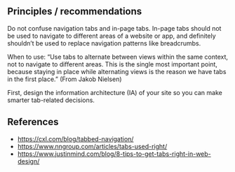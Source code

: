 ## Principles / recommendations
Do not confuse navigation tabs and in-page tabs. In-page tabs should not be used to navigate to different areas of a website or app, and definitely shouldn’t be used to replace navigation patterns like breadcrumbs.

When to use: “Use tabs to alternate between views within the same context, not to navigate to different areas. This is the single most important point, because staying in place while alternating views is the reason we have tabs in the first place.” (From Jakob Nielsen)

First, design the information architecture (IA) of your site so you can make smarter tab-related decisions.

## References
- https://cxl.com/blog/tabbed-navigation/
- https://www.nngroup.com/articles/tabs-used-right/
- https://www.justinmind.com/blog/8-tips-to-get-tabs-right-in-web-design/
